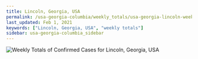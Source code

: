 ```yaml
---
title: Lincoln, Georgia, USA
permalink: /usa-georgia-columbia/weekly_totals/usa-georgia-lincoln-weekly_totals.html
last_updated: Feb 1, 2021
keywords: ["Lincoln, Georgia, USA", "weekly totals"]
sidebar: usa-georgia-columbia_sidebar
---
```


![Weekly Totals of Confirmed Cases for Lincoln, Georgia, USA](/covid_tracker/images/graphs/usa-georgia-lincoln-weekly_totals_graph.png)
